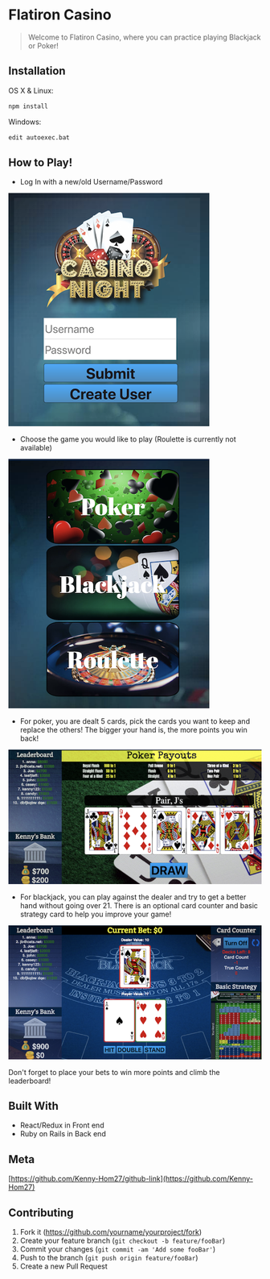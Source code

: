 # Flatiron Casino
>Welcome to Flatiron Casino, where you can practice playing Blackjack or Poker!

## Installation

OS X & Linux:

```sh
npm install
```

Windows:

```sh
edit autoexec.bat
```

## How to Play!

- Log In with a new/old Username/Password

![login-image][login-image]

- Choose the game you would like to play (Roulette is currently not available)

![choosegame-image][choosegame-image]

- For poker, you are dealt 5 cards, pick the cards you want to keep and replace the others! The bigger your hand is, the more points you win back!

![poker-image][poker-image]

- For blackjack, you can play against the dealer and try to get a better hand without going over 21. There is an optional card counter and basic strategy card to help you improve your game!

![blackjack-image][blackjack-image]

Don't forget to place your bets to win more points and climb the leaderboard!

## Built With

- React/Redux in Front end
- Ruby on Rails in Back end

## Meta

[https://github.com/Kenny-Hom27/github-link](https://github.com/Kenny-Hom27)

## Contributing

1. Fork it (<https://github.com/yourname/yourproject/fork>)
2. Create your feature branch (`git checkout -b feature/fooBar`)
3. Commit your changes (`git commit -am 'Add some fooBar'`)
4. Push to the branch (`git push origin feature/fooBar`)
5. Create a new Pull Request

<!-- Markdown link & img dfn's -->
[login-image]: ./screenshots/login.png
[choosegame-image]: ./screenshots/choosegame.png
[poker-image]: ./screenshots/poker.png
[blackjack-image]: ./screenshots/blackjack.png
